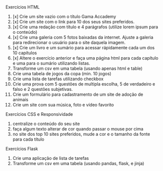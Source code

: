 Exercícios HTML

1. [x] Crie um site vazio com o título Gama Accademy
1. [x] Crie um site com o link para 10 dos seus sites preferidos.
1. [x] Crie uma redação com título e 4 parágrafos (utilize lorem ipsum para o conteúdo)
1. [x] Crie uma galeria com 5 fotos baixadas da internet. Ajuste a galeria para redirecionar o usuário para o site daquela imagem.
1. [x] Crie um livro e um sumário para acessar rápidamente cada um dos 10 capítulos
1. [x] Altere o exercício anterior e faça uma página html para cada capítulo e uma para o sumário utilizando listas.
1. Transforme um csv em uma tabela (usando apenas html e table)
1. Crie uma tabela de jogos da copa (min. 10 jogos)
1. Crie uma lista de tarefas utilizando checkbox
1. Crie uma prova com 5 questões de multipla escolha, 5 de verdadeiro e falso e 2 questões subjetivas.
1. Crie um formulário para cadastramento de um site de adoção de animais
1. Crie um site com sua música, foto e vídeo favorito

Exercícios CSS e Responsividade
1. centralize o conteúdo do seu site
1. faça algum texto alterar de cor quando passar o mouse por cima
1. no site dos top 10 sites preferidos, mude a cor e o tamanho da fonte para cada título

Exercícios Flask
1. Crie uma aplicação de lista de tarefas
1. Transforme um csv em uma tabela (usando pandas, flask, e jinja)